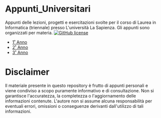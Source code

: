 # Appunti_Universitari
Appunti delle lezioni, progetti e esercitazioni svolte per il corso di Laurea in Informatica (triennale) presso L'università La Sapienza. Gli appunti sono organizzati per materia. 
[![GitHub license](https://img.shields.io/github/license/StefanoBollella/Appunti_Universitari)](https://github.com/StefanoBollella/Appunti_Universitari/blob/main/LICENSE)

* [1˚ Anno](1_anno/)
* [2˚ Anno](2_anno/)
* [3˚ Anno](3_anno/)


# Disclaimer
Il materiale presente in questo repository è frutto di appunti personali e viene condiviso a scopo puramente informativo e di consultazione. Non si garantisce l'accuratezza, la completezza o l'aggiornamento delle informazioni contenute. L'autore non si assume alcuna responsabilità per eventuali errori, omissioni o conseguenze derivanti dall'utilizzo di tali informazioni.


